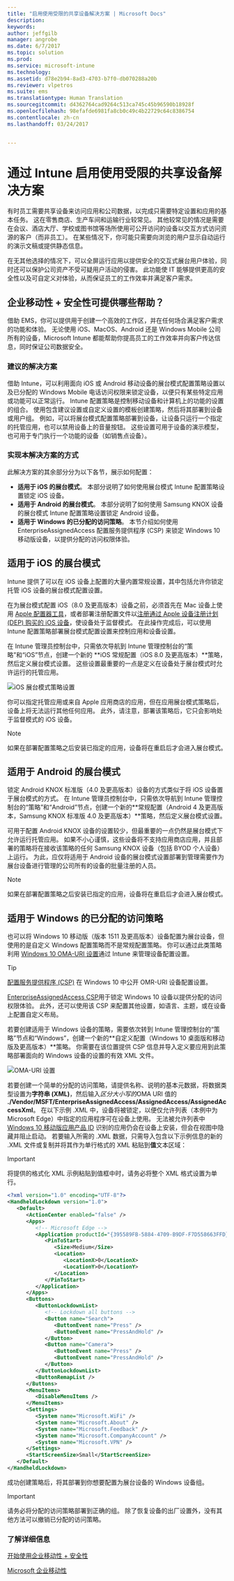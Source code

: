 ```yaml
---
title: "启用使用受限的共享设备解决方案 | Microsoft Docs"
description: 
keywords: 
author: jeffgilb
manager: angrobe
ms.date: 6/7/2017
ms.topic: solution
ms.prod: 
ms.service: microsoft-intune
ms.technology: 
ms.assetid: d78e2b94-8ad3-4703-b7f0-db070288a20b
ms.reviewer: vlpetros
ms.suite: ems
ms.translationtype: Human Translation
ms.sourcegitcommit: d4362764cad9264c513ca745c45b96590b18928f
ms.openlocfilehash: 98efafde6981fa8cb0c49c4b22729c64c8386754
ms.contentlocale: zh-cn
ms.lasthandoff: 03/24/2017


---
```

# <a name="enable-a-limited-use-shared-device-solution-with-intune"></a>通过 Intune 启用使用受限的共享设备解决方案
有时员工需要共享设备来访问应用和公司数据，以完成只需要特定设置和应用的基本任务。 这在零售商店、生产车间和运输行业较常见。 其他较常见的情况是需要在会议、酒店大厅、学校或图书馆等场所使用可公开访问的设备以交互方式访问资源的客户（而非员工）。 在某些情况下，你可能只需要向浏览的用户显示自动运行的演示文稿或提供静态信息。

在无其他选择的情况下，可以全屏运行应用以提供安全的交互式展台用户体验，同时还可以保护公司资产不受可疑用户活动的侵害。 此功能使 IT 能够提供更高的安全性以及可自定义对体验，从而保证员工的工作效率并满足客户需求。

## <a name="how-can-enterprise-mobility--security-help-you"></a>企业移动性 + 安全性可提供哪些帮助？
借助 EMS，你可以提供用于创建一个高效的工作区，并在任何场合满足客户需求的功能和体验。 无论使用 iOS、MacOS、Android 还是 Windows Mobile 公司所有的设备，Microsoft Intune 都能帮助你提高员工的工作效率并向客户传达信息，同时保证公司数据安全。

### <a name="recommended-solution"></a>建议的解决方案
借助 Intune，可以利用面向 iOS 或 Android 移动设备的展台模式配置策略设置以及已分配的 Windows Mobile 电话访问权限来锁定设备，以便只有某些特定应用或功能可以正常运行。 Intune 配置策略是控制移动设备和计算机上的功能的设置的组合。 使用包含建议设置或自定义设置的模板创建策略，然后将其部署到设备或用户组。 例如，可以将展台模式配置策略部署到设备，让设备只运行一个指定的托管应用，也可以禁用设备上的音量按钮。 这些设置可用于设备的演示模型，也可用于专门执行一个功能的设备（如销售点设备）。

### <a name="how-to-implement-this-solution"></a>实现本解决方案的方式
此解决方案的其余部分分为以下各节，展示如何配置：
- **适用于 iOS 的展台模式**。 本部分说明了如何使用展台模式 Intune 配置策略设置锁定 iOS 设备。
- **适用于 Android 的展台模式**。 本部分说明了如何使用 Samsung KNOX 设备的展台模式 Intune 配置策略设置锁定 Android 设备。
- **适用于 Windows 的已分配的访问策略**。 本节介绍如何使用 EnterpriseAssignedAccess 配置服务提供程序 (CSP) 来锁定 Windows 10 移动版设备，以提供分配的访问权限体验。

## <a name="kiosk-mode-for-ios"></a>适用于 iOS 的展台模式
Intune 提供了可以在 iOS 设备上配置的大量内置常规设置，其中包括允许你锁定托管 iOS 设备的展台模式配置设置。  

在为展台模式配置 iOS（8.0 及更高版本）设备之前，必须首先在 Mac 设备上使用 [Apple 配置器工具](https://itunes.apple.com/us/app/apple-configurator-2/id1037126344?mt=12)，或者部署注册配置文件以[注册通过 Apple 设备注册计划 (DEP) 购买的 iOS 设备](https://docs.microsoft.com/intune/deploy-use/ios-device-enrollment-program-in-microsoft-intune)，使设备处于监督模式。 在此操作完成后，可以使用 Intune 配置策略部署展台模式配置设置来控制应用和设备设置。

在 Intune 管理员控制台中，只需依次导航到 Intune 管理控制台的“策略”和“iOS”节点，创建一个新的 **iOS 常规配置（iOS 8.0 及更高版本）**策略，然后定义展台模式设置。 这些设置最重要的一点是定义在设备处于展台模式时允许运行的托管应用。

![iOS 展台模式策略设置](..\Solutions\media\limited-use-devices\kiosk-mode-policy.png)

你可以指定托管应用或来自 Apple 应用商店的应用，但在应用展台模式策略后，设备上将无法运行其他任何应用。 此外，请注意，部署该策略后，它只会影响处于监督模式的 iOS 设备。

> [!NOTE]
> 如果在部署配置策略之后安装已指定的应用，设备将在重启后才会进入展台模式。

## <a name="kiosk-mode-for-android"></a>适用于 Android 的展台模式
锁定 Android KNOX 标准版（4.0 及更高版本）设备的方式类似于将 iOS 设备置于展台模式的方式。 在 Intune 管理员控制台中，只需依次导航到 Intune 管理控制台的“策略”和“Android”节点，创建一个新的**常规配置（Android 4 及更高版本，Samsung KNOX 标准版 4.0 及更高版本）**策略，然后定义展台模式设置。

可用于配置 Android KNOX 设备的设置较少，但最重要的一点仍然是展台模式下允许运行托管应用。 如果不小心谨慎，这些设备将不支持应用商店应用，并且部署的策略将在接收该策略的任何 Samsung KNOX 设备（包括 BYOD 个人设备）上运行。 为此，应仅将适用于 Android 设备的展台模式设置部署到管理需要作为展台设备进行管理的公司所有的设备的批量注册的人员。

> [!NOTE]
> 如果在部署配置策略之后安装已指定的应用，设备将在重启后才会进入展台模式。

## <a name="assigned-access-policies-for-windows"></a>适用于 Windows 的已分配的访问策略
也可以将 Windows 10 移动版（版本 1511 及更高版本）设备配置为展台设备，但使用的是自定义 Windows 配置策略而不是常规配置策略。 你可以通过此类策略利用 [Windows 10 OMA-URI 设置](https://docs.microsoft.com/intune/deploy-use/windows-10-policy-settings-in-microsoft-intune#Windows-10-URI-settings)通过 Intune 来管理设备配置设置。

> [!TIP]
> [配置服务提供程序 (CSP)](https://technet.microsoft.com/itpro/windows/manage/how-it-pros-can-use-configuration-service-providers) 在 Windows 10 中公开 OMR-URI 设备配置设置。

[EnterpriseAssignedAccess CSP](https://msdn.microsoft.com/windows/hardware/commercialize/customize/mdm/enterpriseassignedaccess-csp)用于锁定 Windows 10 设备以提供分配的访问权限体验。 此外，还可以使用该 CSP 来配置其他设置，如语言、主题，或在设备上配置自定义布局。

若要创建适用于 Windows 设备的策略，需要依次转到 Intune 管理控制台的“策略”节点和“Windows”，创建一个新的**自定义配置（Windows 10 桌面版和移动版及更高版本）**策略。 你需要在该位置提供 CSP 信息并导入定义要应用到此策略部署面向的 Windows 设备的设置的有效 XML 文件。  

![OMA-URI 设置](..\Solutions\media\limited-use-devices\settings.png)

若要创建一个简单的分配的访问策略，请提供名称、说明的基本元数据，将数据类型设置为**字符串 (XML)**，然后输入*区分大小写的*OMA URI 值的 **./Vendor/MSFT/EnterpriseAssignedAccess/AssignedAccess/AssignedAccessXml**。 在以下示例 .XML 中，设备将被锁定，以便仅允许列表（本例中为 Microsoft Edge）中指定的应用程序可在设备上使用。 无法被允许列表中 [Windows 10 移动版应用产品 ID](https://msdn.microsoft.com/en-us/windows/hardware/commercialize/customize/mdm/enterpriseassignedaccess-csp#productid) 识别的应用仍会在设备上安装，但会在视图中隐藏并阻止启动。 若要输入所需的 .XML 数据，只需导入包含以下示例信息的新的 .XML 文件或复制并将其作为单行格式的 XML 粘贴到**值**文本区域：


> [!IMPORTANT]
> 将提供的格式化 XML 示例粘贴到值框中时，请务必将整个 XML 格式设置为单行。

```xml
<?xml version="1.0" encoding="UTF-8"?>
<HandheldLockdown version="1.0">
   <Default>
      <ActionCenter enabled="false" />
      <Apps>
         <!-- Microsoft Edge -->
         <Application productId="{395589FB-5884-4709-B9DF-F7D558663FFD}" autoRun="true">
            <PinToStart>
               <Size>Medium</Size>
               <Location>
                  <LocationX>0</LocationX>
                  <LocationY>0</LocationY>
               </Location>
            </PinToStart>
         </Application>
      </Apps>
      <Buttons>
         <ButtonLockdownList>
            <!-- Lockdown all buttons -->
            <Button name="Search">
               <ButtonEvent name="Press" />
               <ButtonEvent name="PressAndHold" />
            </Button>
            <Button name="Camera">
               <ButtonEvent name="Press" />
               <ButtonEvent name="PressAndHold" />
            </Button>
         </ButtonLockdownList>
         <ButtonRemapList />
      </Buttons>
      <MenuItems>
         <DisableMenuItems />
      </MenuItems>
      <Settings>
         <System name="Microsoft.WiFi" />
         <System name="Microsoft.About" />
         <System name="Microsoft.Feedback" />
         <System name="Microsoft.CompanyAccount" />
         <System name="Microsoft.VPN" />
      </Settings>
      <StartScreenSize>Small</StartScreenSize>
   </Default>
</HandheldLockdown>

```
成功创建策略后，将其部署到你想要配置为展台设备的 Windows 设备组。

> [!IMPORTANT]
> 请务必将分配的访问策略部署到正确的组。 除了恢复设备的出厂设置外，没有其他方法可以撤销已分配的访问策略。

### <a name="learn-more"></a>了解详细信息
[开始使用企业移动性 + 安全性](https://docs.microsoft.com/enterprise-mobility/solutions/ems-get-started)

[Microsoft 企业移动性](https://www.microsoft.com/en-us/cloud-platform/enterprise-mobility)

